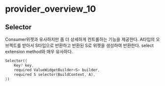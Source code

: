 # provider_overview_10

## Selector

Consumer위젯과 유사하지만 좀 더 상세하게 컨트롤하는 기능을 제공한다.
A타입의 오브젝트를 받아서 S타입으로 반환하고 반환된 S로 위젯을 생성하여 반환한다.
select extension method와 매우 유사하다.

```dart
Selector({
    Key? key,
    required ValueWidgetBuilder<S> builder,
    required S selector(BuildContext, A),
})
```
